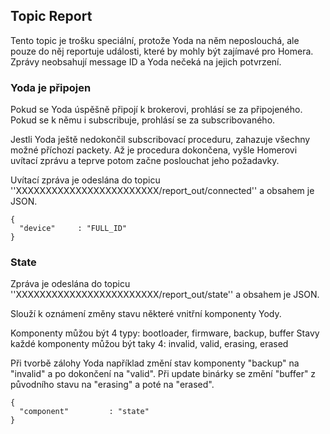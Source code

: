 ## Topic Report


Tento topic je trošku speciální, protože Yoda na něm neposlouchá, ale pouze do něj reportuje události, které by mohly být zajímavé pro Homera. Zprávy neobsahují message ID a Yoda nečeká na jejich potvrzení.

### Yoda je připojen 
Pokud se Yoda úspěšně připojí k brokerovi, prohlásí se za připojeného.
Pokud se k němu i subscribuje, prohlásí se za subscribovaného.

Jestli Yoda ještě nedokončil subscribovací proceduru, zahazuje všechny možné příchozí packety. Až je procedura dokončena, vyšle Homerovi uvítací zprávu a teprve potom začne poslouchat jeho požadavky.

Uvítací zpráva je odeslána do topicu
''XXXXXXXXXXXXXXXXXXXXXXXX/report_out/connected'' a obsahem je JSON.

```
{
  "device"     : "FULL_ID"
}
```

### State 

Zpráva je odeslána do topicu
''XXXXXXXXXXXXXXXXXXXXXXXX/report_out/state'' a obsahem je JSON.

Slouží k oznámení změny stavu některé vnitřní komponenty Yody.

Komponenty můžou být 4 typy: bootloader, firmware, backup, buffer
Stavy každé komponenty můžou být taky 4: invalid, valid, erasing, erased

Při tvorbě zálohy Yoda například změní stav komponenty "backup" na "invalid" a po dokončení na "valid".
Při update binárky se změní "buffer" z původního stavu na "erasing" a poté na "erased".

```
{
  "component"         : "state"
}
```